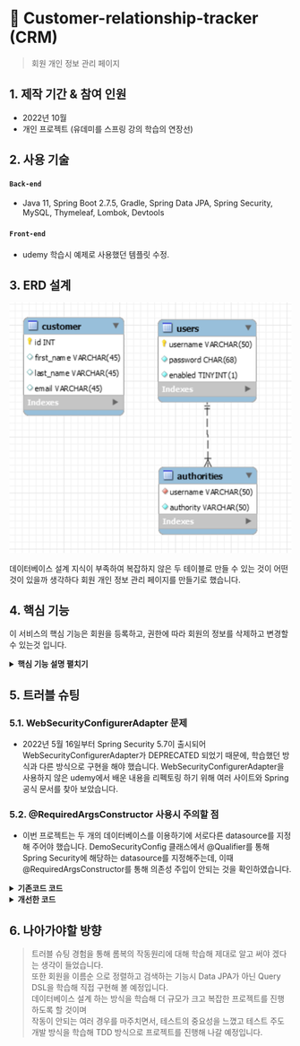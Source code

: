 # :pushpin: Customer-relationship-tracker (CRM)
> 회원 개인 정보 관리 페이지

## 1. 제작 기간 & 참여 인원
- 2022년 10월
- 개인 프로젝트 (유데미를 스프링 강의 학습의 연장선)

## 2. 사용 기술
#### `Back-end`
  - Java 11, Spring Boot 2.7.5, Gradle, Spring Data JPA, Spring Security,
    MySQL, Thymeleaf, Lombok, Devtools

#### `Front-end`
  - udemy 학습시 예제로 사용했던 템플릿 수정.

## 3. ERD 설계
![img.png](image/img.png)

데이터베이스 설계 지식이 부족하여 복잡하지 않은 두 테이블로 만들 수 있는 것이 어떤것이 있을까 생각하다
회원 개인 정보 관리 페이지를 만들기로 했습니다.

## 4. 핵심 기능
이 서비스의 핵심 기능은 회원을 등록하고, 권한에 따라 회원의 정보를 삭제하고 변경할 수 있는것 입니다.
<details>
<summary><b>핵심 기능 설명 펼치기</b></summary>
<div markdown="1">

### 4.1. Spring Data JPA를 통해 이름을 Last Name에 오름차순으로 정렬하고, 검색하는 기능
 - 아래 4.3 캡쳐한 목록을 보시면 리스트가 Last Name을 기준으로 오름차순 정렬되어 있습니다.
### 4.2. Spring AOP를 통한 로그 기록
 - 학습한 Spring AOP를 적용시켜 보고자 하였고 다음과 같이 메소드 호출 전 후로 로그를 남기는 기능을 구현 하였습니다. 
![img_4.png](image/img_4.png)
### 4.3 회원 개인 정보 수정과 삭제 기능에 대하여 권한 부여- 비밀번호 : fun123
- user1로 로그인 시 (읽기만 가능) ![img_1.png](image/img_1.png)
- user2로 로그인 시 (회원 추가 및 수정 가능)
![img_2.png](image/img_2.png)
- user3로 로그인 시 (회원 추가, 수정, 삭제 모두 가능)
![img_3.png](image/img_3.png)
위에서 확인 할 수 있듯, 각 기능의 권한 범위를 Spring Security를 통해 부여하는 기능을 구현해 보았습니다.
### 4.4 회원 추가, 삭제, 수정하는 기본적인 CRUD
![img_5.png](image/img_5.png)
- Spring Data JPA를 통해 회원 저장을 하면 DB에 추가되며 회원 개인 정보 변경과 삭제도 가능합니다.

### 4.5 로그인과 로그아웃 기능
- 회원 개인 정보 접근 시 권한 확인을 위해 로그인 기능과 로그아웃 기능을 Spring Security를 통해 구현하였습니다.
</div>
</details>

## 5. 트러블 슈팅
### 5.1. WebSecurityConfigurerAdapter 문제
- 2022년 5월 16일부터 Spring Security 5.7이 출시되어 WebSecurityConfigurerAdapter가 DEPRECATED 되었기 때문에, 학습했던 방식과 
다른 방식으로 구현을 해야 했습니다. WebSecurityConfigurerAdapter을 사용하지 않은 udemy에서 배운 내용을 리펙토링 하기 위해 여러 사이트와 Spring 공식 문서를 찾아 보았습니다.
### 5.2. @RequiredArgsConstructor 사용시 주의할 점
 - 이번 프로젝트는 두 개의 데이터베이스를 이용하기에 서로다른 datasource를 지정해 주어야 했습니다.
   DemoSecurityConfig 클래스에서 @Qualifier를 통해 Spring Security에 해당하는 datasource를 지정해주는데, 이때 @RequiredArgsConstructor를 통해 의존성 주입이 안되는 것을 확인하였습니다.

<details>
<summary><b>기존코드 코드</b></summary>
<div markdown="1">

``` java
@Configuration
@EnableWebSecurity
@RequiredArgsConstructor
public class DemoSecurityConfig {
    @Qualifier("securityDataSource")
    private final DataSource securityDataSource;
}
```
</div>
</details>

<details>
<summary><b>개선한 코드</b></summary>
<div markdown="1">

``` java

@Configuration
@EnableWebSecurity
public class DemoSecurityConfig {

    private DataSource securityDataSource;

    public DemoSecurityConfig(@Qualifier("securityDataSource") DataSource securityDataSource) {
        this.securityDataSource = securityDataSource;
    }
}
```
``` java
@Configuration
@EnableWebSecurity
@RequiredArgsConstructor
public class DemoSecurityConfig {
    @Qualifier("securityDataSource") @NonNull private final DataSource securityDataSource;
}
```
</div>
</details>   
 
## 6. 나아가야할 방향
 
> 트러블 슈팅 경험을 통해 롬복의 작동원리에 대해 학습해 제대로 알고 써야 겠다는 생각이 들었습니다.  
 또한 회원을 이름순 으로 정렬하고 검색하는 기능시 Data JPA가 아닌 Query DSL을 학습해 직접 구현해 볼 예정입니다. </br>
> 데이터베이스 설계 하는 방식을 학습해 더 규모가 크고 복잡한 프로젝트를 진행하도록 할 것이며  
> 작동이 안되는 여러 경우를 마주치면서, 테스트의 중요성을 느꼈고 테스트 주도 개발 방식을 학습해 TDD 방식으로 프로젝트를 진행해 나갈 예정입니다.
  
